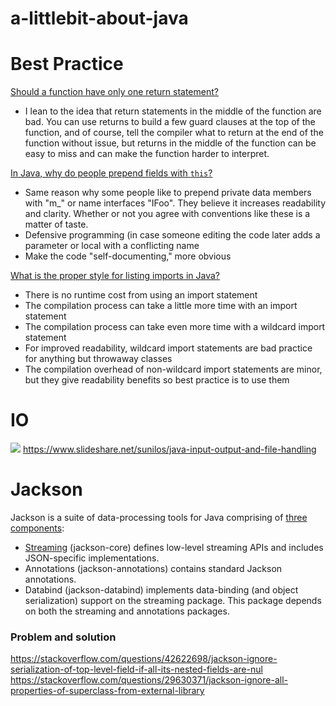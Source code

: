 # a-littlebit-about-java

Best Practice
======

[Should a function have only one return statement?](https://stackoverflow.com/questions/36707/should-a-function-have-only-one-return-statement/36714#36714)
- I lean to the idea that return statements in the middle of the function are bad. You can use returns to build a few guard clauses at the top of the function, and of course, tell the compiler what to return at the end of the function without issue, but returns in the middle of the function can be easy to miss and can make the function harder to interpret.

[In Java, why do people prepend fields with `this`?](https://stackoverflow.com/questions/406053/in-java-why-do-people-prepend-fields-with-this/406063#406063)
- Same reason why some people like to prepend private data members with "m_" or name interfaces "IFoo". They believe it increases readability and clarity. Whether or not you agree with conventions like these is a matter of taste. 
- Defensive programming (in case someone editing the code later adds a parameter or local with a conflicting name
- Make the code "self-documenting," more obvious

[What is the proper style for listing imports in Java?](https://stackoverflow.com/questions/2067158/what-is-the-proper-style-for-listing-imports-in-java/2067469#2067469)
- There is no runtime cost from using an import statement
- The compilation process can take a little more time with an import statement
- The compilation process can take even more time with a wildcard import statement
- For improved readability, wildcard import statements are bad practice for anything but throwaway classes
- The compilation overhead of non-wildcard import statements are minor, but they give readability benefits so best practice is to use them

# IO
![](https://image.slidesharecdn.com/iostreamsv2-151225120725/95/java-input-output-and-file-handling-3-638.jpg?cb=1451045800)
https://www.slideshare.net/sunilos/java-input-output-and-file-handling


# Jackson
Jackson is a suite of data-processing tools for Java comprising of [three components](https://www.quora.com/What-is-the-difference-between-fasterxmls-jackson-core-and-jackson-databind-Do-I-need-to-use-both-or-can-I-use-only-one-of-them/answer/Prashanth-Ambure):
- [Streaming](https://www.baeldung.com/jackson-streaming-api) (jackson-core) defines low-level streaming APIs and includes JSON-specific implementations.
- Annotations (jackson-annotations) contains standard Jackson annotations.
- Databind (jackson-databind) implements data-binding (and object serialization) support on the streaming package. This package depends on both the streaming and annotations packages.

### Problem and solution
https://stackoverflow.com/questions/42622698/jackson-ignore-serialization-of-top-level-field-if-all-its-nested-fields-are-nul
https://stackoverflow.com/questions/29630371/jackson-ignore-all-properties-of-superclass-from-external-library
